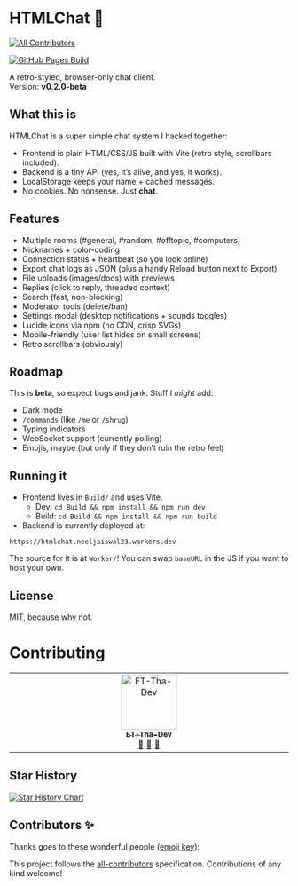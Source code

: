 # HTMLChat 💬
<!-- ALL-CONTRIBUTORS-BADGE:START - Do not remove or modify this section -->
[![All Contributors](https://img.shields.io/badge/all_contributors-1-orange.svg?style=flat-square)](#contributors-)
<!-- ALL-CONTRIBUTORS-BADGE:END -->
[![GitHub Pages Build](https://github.com/HTMLToolkit/HTMLChat/actions/workflows/static.yml/badge.svg)](https://github.com/HTMLToolkit/HTMLChat/actions/workflows/static.yml) 

A retro-styled, browser-only chat client.  
Version: **v0.2.0-beta**

## What this is  

HTMLChat is a super simple chat system I hacked together:  

* Frontend is plain HTML/CSS/JS built with Vite (retro style, scrollbars included).  
* Backend is a tiny API (yes, it’s alive, and yes, it works).  
* LocalStorage keeps your name + cached messages.  
* No cookies. No nonsense. Just **chat**.  
  
## Features
  
- Multiple rooms (#general, #random, #offtopic, #computers)
- Nicknames + color-coding
- Connection status + heartbeat (so you look online)
- Export chat logs as JSON (plus a handy Reload button next to Export)
- File uploads (images/docs) with previews
- Replies (click to reply, threaded context)
- Search (fast, non-blocking)
- Moderator tools (delete/ban)
- Settings modal (desktop notifications + sounds toggles)
- Lucide icons via npm (no CDN, crisp SVGs)
- Mobile-friendly (user list hides on small screens)
- Retro scrollbars (obviously)  
  
## Roadmap  
  
This is **beta**, so expect bugs and jank. Stuff I *might* add:  
  
* Dark mode  
* `/commands` (like `/me` or `/shrug`)  
* Typing indicators  
* WebSocket support (currently polling)  
* Emojis, maybe (but only if they don’t ruin the retro feel)  
  
## Running it  
  
- Frontend lives in `Build/` and uses Vite.  
	- Dev: `cd Build && npm install && npm run dev`  
	- Build: `cd Build && npm install && npm run build`  
- Backend is currently deployed at:  
```
https://htmlchat.neeljaiswal23.workers.dev
```  
The source for it is at `Worker/`!
You can swap `baseURL` in the JS if you want to host your own.

## License

MIT, because why not.

# Contributing

<!-- ALL-CONTRIBUTORS-LIST:START - Do not remove or modify this section -->
<!-- prettier-ignore-start -->
<!-- markdownlint-disable -->
<table>
  <tbody>
    <tr>
      <td align="center" valign="top" width="14.28%"><a href="https://github.com/ET-Tha-Dev"><img src="https://avatars.githubusercontent.com/u/203461701?v=4?s=100" width="100px;" alt="ET-Tha-Dev"/><br /><sub><b>ET-Tha-Dev</b></sub></a><br /><a href="#promotion-ET-Tha-Dev" title="Promotion">📣</a> <a href="#userTesting-ET-Tha-Dev" title="User Testing">📓</a> <a href="#ideas-ET-Tha-Dev" title="Ideas, Planning, & Feedback">🤔</a></td>
    </tr>
  </tbody>
</table>

<!-- markdownlint-restore -->
<!-- prettier-ignore-end -->

<!-- ALL-CONTRIBUTORS-LIST:END -->

## Star History
<a href="https://www.star-history.com/#HTMLToolkit/HTMLChat&Date">
 <picture>
   <source media="(prefers-color-scheme: dark)" srcset="https://api.star-history.com/svg?repos=HTMLToolkit/HTMLChat&type=Date&theme=dark" />
   <source media="(prefers-color-scheme: light)" srcset="https://api.star-history.com/svg?repos=HTMLToolkit/HTMLChat&type=Date" />
   <img alt="Star History Chart" src="https://api.star-history.com/svg?repos=HTMLToolkit/HTMLChat&type=Date" />
 </picture>
</a>

## Contributors ✨

Thanks goes to these wonderful people ([emoji key](https://allcontributors.org/docs/en/emoji-key)):

<!-- ALL-CONTRIBUTORS-LIST:START - Do not remove or modify this section -->
<!-- prettier-ignore-start -->
<!-- markdownlint-disable -->
<!-- markdownlint-restore -->
<!-- prettier-ignore-end -->
<!-- ALL-CONTRIBUTORS-LIST:END -->

This project follows the [all-contributors](https://github.com/all-contributors/all-contributors) specification. Contributions of any kind welcome!
